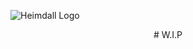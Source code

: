 ![Heimdall Logo](https://github.com/JustCallMeSimon26/Heimdall/blob/7914180e6f75215d36ea85cbeb322b324237b27c/assets/heimdall_text_logo.png)
<p align="center">
# W.I.P
</p>
